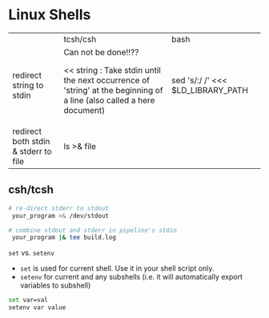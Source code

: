 # Linux Shells

<table>
<tr>
<td></td><td>tcsh/csh</td> <td>bash</td>
</tr>

<tr>
<td>redirect string to stdin</td>
<td>
Can not be done!!??

<< string : Take stdin until the next occurrence of 'string' at the beginning
of a line (also called a here document)
</td>
<td>
sed 's/:/ /' <<< $LD_LIBRARY_PATH
</td>
</tr>

<tr>
<td>redirect both stdin & stderr to file</td>
<td> ls >& file </td>
<td>

</td>
</tr>

</table>

## csh/tcsh

```sh
# re-direct stderr to stdout
 your_program >& /dev/stdout

# combine stdout and stderr in pipeline's stdin
 your_program |& tee build.log

 ```

`set` vs. `setenv`
* `set` is used for current shell. Use it in your shell script only.
* `setenv` for current and any subshells (i.e. it will automatically export variables to subshell)

```sh
set var=val
setenv var value

```
